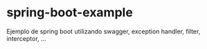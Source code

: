 # spring-boot-example

Ejemplo de spring boot utilizando swagger, exception handler, filter, interceptor, ...